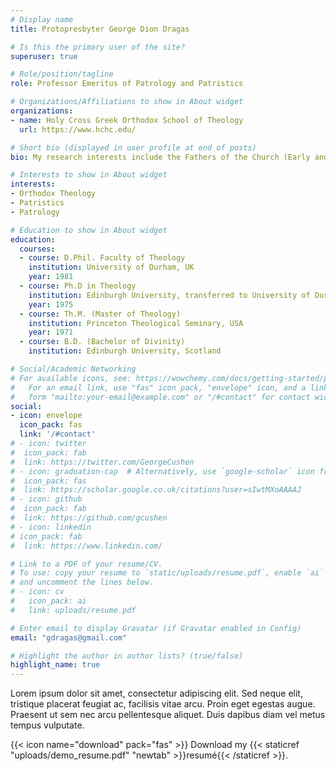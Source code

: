 ```yaml
---
# Display name
title: Protopresbyter George Dion Dragas

# Is this the primary user of the site?
superuser: true

# Role/position/tagline
role: Professor Emeritus of Patrology and Patristics

# Organizations/Affiliations to show in About widget
organizations:
- name: Holy Cross Greek Orthodox School of Theology
  url: https://www.hchc.edu/

# Short bio (displayed in user profile at end of posts)
bio: My research interests include the Fathers of the Church (Early and Byzantine) and particularly St. Athanasius and St. Cyril. 

# Interests to show in About widget
interests:
- Orthodox Theology
- Patristics
- Patrology

# Education to show in About widget
education:
  courses:
  - course: D.Phil. Faculty of Theology
    institution: University of Durham, UK
    year: 1981
  - course: Ph.D in Theology
    institution: Edinburgh University, transferred to University of Durham, UK
    year: 1975
  - course: Th.M. (Master of Theology)
    institution: Princeton Theological Seminary, USA
    year: 1971
  - course: B.D. (Bachelor of Divinity)
    institution: Edinburgh University, Scotland

# Social/Academic Networking
# For available icons, see: https://wowchemy.com/docs/getting-started/page-builder/#icons
#   For an email link, use "fas" icon pack, "envelope" icon, and a link in the
#   form "mailto:your-email@example.com" or "/#contact" for contact widget.
social:
- icon: envelope
  icon_pack: fas
  link: '/#contact'
# - icon: twitter
#  icon_pack: fab
#  link: https://twitter.com/GeorgeCushen
# - icon: graduation-cap  # Alternatively, use `google-scholar` icon from `ai` icon pack
#  icon_pack: fas
#  link: https://scholar.google.co.uk/citations?user=sIwtMXoAAAAJ
# - icon: github
#  icon_pack: fab
#  link: https://github.com/gcushen
# - icon: linkedin
# icon_pack: fab
#  link: https://www.linkedin.com/

# Link to a PDF of your resume/CV.
# To use: copy your resume to `static/uploads/resume.pdf`, enable `ai` icons in `params.toml`, 
# and uncomment the lines below.
# - icon: cv
#   icon_pack: ai
#   link: uploads/resume.pdf

# Enter email to display Gravatar (if Gravatar enabled in Config)
email: "gdragas@gmail.com"

# Highlight the author in author lists? (true/false)
highlight_name: true
---
```



Lorem ipsum dolor sit amet, consectetur adipiscing elit. Sed neque elit, tristique placerat feugiat ac, facilisis vitae arcu. Proin eget egestas augue. Praesent ut sem nec arcu pellentesque aliquet. Duis dapibus diam vel metus tempus vulputate.

{{< icon name="download" pack="fas" >}} Download my {{< staticref "uploads/demo_resume.pdf" "newtab" >}}resumé{{< /staticref >}}.
